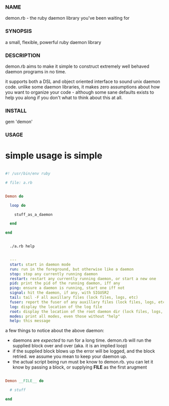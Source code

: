 ### NAME

  demon.rb - the ruby daemon library you've been waiting for

### SYNOPSIS

  a small, flexible, powerful ruby daemon library

### DESCRIPTION

  demon.rb aims to make it simple to construct extremely well behaved daemon
  programs in no time.

  it supports both a DSL and object oriented interface to sound unix daemon
  code.  unlike some daemon libraries, it makes zero assumptions about how you
  want to organize your code - although some sane defaults exists to help you
  along if you don't what to think about this at all.

### INSTALL

  gem 'demon'

### USAGE

# simple usage is simple

````ruby

#! /usr/bin/env ruby

# file: a.rb


Demon do

  loop do

    stuff_as_a_daemon

  end

end


````

````bash

  ./a.rb help 

````

````yaml

  ---
  start: start in daemon mode
  run: run in the foreground, but otherwise like a daemon
  stop: stop any currently running daemon
  restart: restart any currently running daemon, or start a new one
  pid: print the pid of the running daemon, iff any
  ping: ensure a daemon is running, start one iff not
  signal: hit the daemon, if any, with SIGUSR2
  tail: tail -F all auxillary files (lock files, logs, etc)
  fuser: report the fuser of any auxillary files (lock files, logs, etc)
  log: display the location of the log file
  root: display the location of the root daemon dir (lock files, logs, etc)
  modes: print all modes, even those without "help"
  help: this message


````

a few things to notice about the above daemon:

* daemons are *expected* to run for a long time.  demon.rb will run the supplied block over and over (aka. it is an implied loop)
* if the supplied block blows up the error will be logged, and the block retried.  we assume you mean to keep your daemon up.
* the actual script being run must be know to demon.rb.  you can let it know by passing a block, or supplying __FILE__ as the first arugment

````ruby

Demon __FILE__ do

  # stuff

end

````
